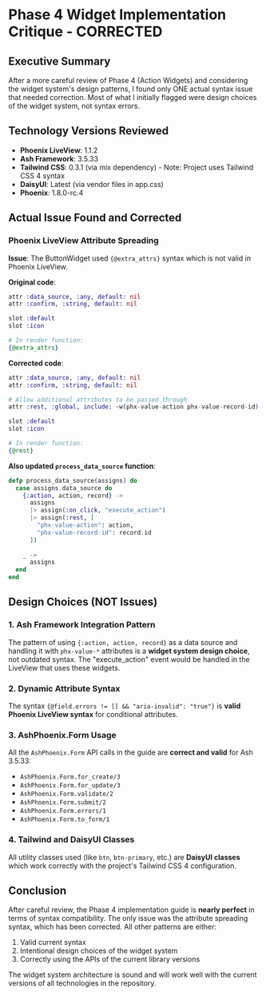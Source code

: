 # Phase 4 Widget Implementation Critique - CORRECTED

## Executive Summary

After a more careful review of Phase 4 (Action Widgets) and considering the widget system's design patterns, I found only ONE actual syntax issue that needed correction. Most of what I initially flagged were design choices of the widget system, not syntax errors.

## Technology Versions Reviewed

- **Phoenix LiveView**: 1.1.2
- **Ash Framework**: 3.5.33
- **Tailwind CSS**: 0.3.1 (via mix dependency) - Note: Project uses Tailwind CSS 4 syntax
- **DaisyUI**: Latest (via vendor files in app.css)
- **Phoenix**: 1.8.0-rc.4

## Actual Issue Found and Corrected

### Phoenix LiveView Attribute Spreading

**Issue**: The ButtonWidget used `{@extra_attrs}` syntax which is not valid in Phoenix LiveView.

**Original code**:
```elixir
attr :data_source, :any, default: nil
attr :confirm, :string, default: nil

slot :default
slot :icon

# In render function:
{@extra_attrs}
```

**Corrected code**:
```elixir
attr :data_source, :any, default: nil
attr :confirm, :string, default: nil

# Allow additional attributes to be passed through
attr :rest, :global, include: ~w(phx-value-action phx-value-record-id)

slot :default
slot :icon

# In render function:
{@rest}
```

**Also updated `process_data_source` function**:
```elixir
defp process_data_source(assigns) do
  case assigns.data_source do
    {:action, action, record} ->
      assigns
      |> assign(:on_click, "execute_action")
      |> assign(:rest, [
        "phx-value-action": action,
        "phx-value-record-id": record.id
      ])
    
    _ ->
      assigns
  end
end
```

## Design Choices (NOT Issues)

### 1. Ash Framework Integration Pattern

The pattern of using `{:action, action, record}` as a data source and handling it with `phx-value-*` attributes is a **widget system design choice**, not outdated syntax. The "execute_action" event would be handled in the LiveView that uses these widgets.

### 2. Dynamic Attribute Syntax

The syntax `{@field.errors != [] && "aria-invalid": "true"}` is **valid Phoenix LiveView syntax** for conditional attributes.

### 3. AshPhoenix.Form Usage

All the `AshPhoenix.Form` API calls in the guide are **correct and valid** for Ash 3.5.33:
- `AshPhoenix.Form.for_create/3`
- `AshPhoenix.Form.for_update/3`
- `AshPhoenix.Form.validate/2`
- `AshPhoenix.Form.submit/2`
- `AshPhoenix.Form.errors/1`
- `AshPhoenix.Form.to_form/1`

### 4. Tailwind and DaisyUI Classes

All utility classes used (like `btn`, `btn-primary`, etc.) are **DaisyUI classes** which work correctly with the project's Tailwind CSS 4 configuration.

## Conclusion

After careful review, the Phase 4 implementation guide is **nearly perfect** in terms of syntax compatibility. The only issue was the attribute spreading syntax, which has been corrected. All other patterns are either:

1. Valid current syntax
2. Intentional design choices of the widget system
3. Correctly using the APIs of the current library versions

The widget system architecture is sound and will work well with the current versions of all technologies in the repository.